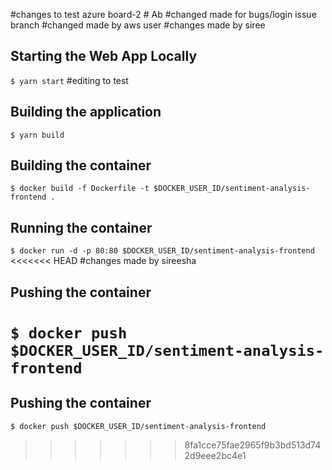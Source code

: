 #changes to test azure board-2 # Ab
#changed made for bugs/login issue branch
#changed made by aws user
#changes made by siree
## Starting the Web App Locally
` $ yarn start `
#editing to test

## Building the application
` $ yarn build `

## Building the container
` $ docker build -f Dockerfile -t $DOCKER_USER_ID/sentiment-analysis-frontend . `

## Running the container
` $ docker run -d -p 80:80 $DOCKER_USER_ID/sentiment-analysis-frontend `
<<<<<<< HEAD
#changes made by sireesha
## Pushing the container
` $ docker push $DOCKER_USER_ID/sentiment-analysis-frontend `
=======

## Pushing the container
` $ docker push $DOCKER_USER_ID/sentiment-analysis-frontend `
>>>>>>> 8fa1cce75fae2965f9b3bd513d742d9eee2bc4e1
